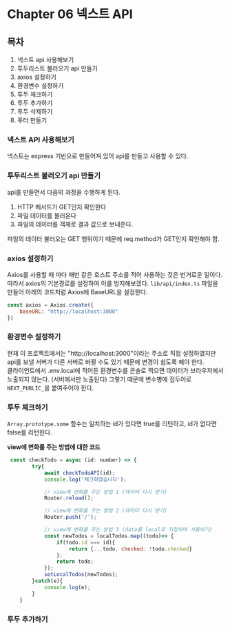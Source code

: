 # Chapter 06 넥스트 API

## 목차
1. 넥스트 api 사용해보기
2. 투두리스트 불러오기 api 만들기
3. axios 설정하기
4. 환경변수 설정하기
5. 투두 체크하기
6. 투두 추가하기
7. 투두 삭제하기
8. 푸터 만들기

### 넥스트 API 사용해보기

넥스트는 express 기반으로 만들어져 있어 api를 만들고 사용할 수 있다.

### 투두리스트 불러오기 api 만들기

api를 만들면서 다음의 과정을 수행하게 된다.
1. HTTP 메서드가 GET인지 확인한다
2. 파일 데이터를 불러온다
3. 파일의 데이터를 객체로 결과 값으로 보내준다.

파일의 데이터 불러오는 GET 행위이기 때문에 req.method가 GET인지 확인해야 함.

### axios 설정하기

Axios를 사용할 때 마다 매번 같은 호스트 주소를 적어 사용하는 것은 번거로운 일이다. 따라서 axios의 기본경로를 설정하여 이를 방지해보겠다.
```lib/api/index.ts``` 파일을 만들어 아래의 코드처럼 Axios에 BaseURL을 설정한다.
```javascript
const axios = Axios.create({
    baseURL: "http://localhost:3000"
})
```

### 환경변수 설정하기

현재 이 프로젝트에서는 "http://localhost:3000"이라는 주소로 직접 설정하였지만 api를 보낼 서버가 다른 서버로 바뀔 수도 있기 때문에 변경이 쉽도록 해야 한다.  
클라이언트에서 .env.local에 적어둔 환경변수를 콘솔로 찍으면 데이터가 브라우저에서 노출되지 않는다. (서버에서만 노출된다) 그렇기 때문에 변수병에 접두어로 ```NEXT_PUBLIC_```을 붙여주어야 한다.


### 투두 체크하기
```Array.prototype.some``` 함수는 일치하는 id가 있다면 true를 리턴하고, id가 없다면 false를 리턴한다.

**view에 변화를 주는 방법에 대한 코드**  
```javascript
 const checkTodo = async (id: number) => {
        try{
            await checkTodoAPI(id);
            console.log('체크하였습니다');

            // view에 변화를 주는 방법 1 (데이터 다시 받기)
            Router.reload();

            // view에 변화를 주는 방법 2 (데이터 다시 받기)
            Router.push('/');

            // view에 변화를 주는 방법 3 (data를 local로 지정하여 사용하기)
            const newTodos = localTodos.map((todo)=> {
                if(todo.id === id){
                    return {...todo, checked: !todo.checked}
                };
                return todo;
            });
            setLocalTodos(newTodos);
        }catch(e){
            console.log(e);
        }
    }
```

### 투두 추가하기